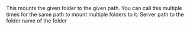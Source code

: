 <function name="SetMountPoint" parent="HttpServer" type="classfunc">
	<description>
		This mounts the given folder to the given path.
		<note>
			You can call this multiple times for the same path to mount multiple folders to it.
		</note>
		<added version="0.7"></added>
	</description>
	<realm>Server</realm>
	<args>
		<arg name="mountPoint" type="string">path to the folder</arg>
		<arg name="folder" type="string">name of the folder</arg>
	</args>
</function>
